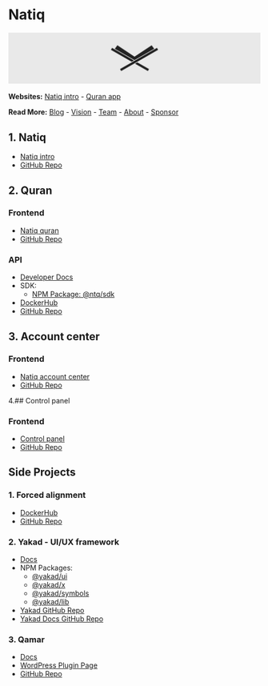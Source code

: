 # Natiq

![Natiq logo on header](/profile/header.png "Natiq")

**Websites:** [Natiq intro](https://natiq.net) - [Quran app](https://quran.natiq.net)

**Read More:** [Blog](https://blog.natiq.net) - [Vision](https://blog.natiq.net/vision) - [Team](https://blog.natiq.net/team) - [About](https://blog.natiq.net/about) - [Sponsor](https://blog.natiq.net/sponsor)

## 1. Natiq
- [Natiq intro](https://natiq.net)
- [GitHub Repo](https://github.com/NatiqQuran/natiq-frontend)

## 2. Quran
### Frontend
- [Natiq quran](https://quran.natiq.net)
- [GitHub Repo](https://github.com/NatiqQuran/quran-frontend)
### API
- [Developer Docs](https://developer.natiq.net)
- SDK:
  - [NPM Package: @ntq/sdk](https://www.npmjs.com/package/@ntq/sdk)
- [DockerHub](https://hub.docker.com/r/natiqquran/nq-api)
- [GitHub Repo](https://github.com/NatiqQuran/quran-api)

## 3. Account center
### Frontend
- [Natiq account center](https://account.natiq.net)
- [GitHub Repo](https://github.com/NatiqQuran/account-frontend)

4.## Control panel
### Frontend
- [Control panel](https://control.natiq.net)
- [GitHub Repo](https://github.com/NatiqQuran/natiq-control)

## Side Projects

### 1. Forced alignment
- [DockerHub](https://hub.docker.com/r/natiqquran/forced-alignment)
- [GitHub Repo](https://github.com/NatiqQuran/sdk-generator)

### 2. Yakad - UI/UX framework
- [Docs](https://yakad.natiq.net)
- NPM Packages:
  - [@yakad/ui](https://www.npmjs.com/package/@yakad/ui)
  - [@yakad/x](https://www.npmjs.com/package/@yakad/x)
  - [@yakad/symbols](https://www.npmjs.com/package/@yakad/symbols)
  - [@yakad/lib](https://www.npmjs.com/package/@yakad/lib)
- [Yakad GitHub Repo](https://github.com/NatiqQuran/yakad)
- [Yakad Docs GitHub Repo](https://github.com/NatiqQuran/yakad-docs)

### 3. Qamar
- [Docs](https://qamar.natiq.net)
- [WordPress Plugin Page](https://wordpress.org/plugins/qamar)
- [GitHub Repo](https://github.com/NatiqQuran/qamar)
